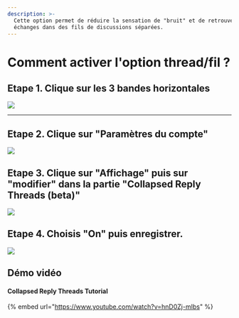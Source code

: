 ```yaml
---
description: >-
  Cette option permet de réduire la sensation de "bruit" et de retrouver les
  échanges dans des fils de discussions séparées.
---
```


# Comment activer l'option thread/fil ?

## Etape 1. Clique sur les 3 bandes horizontales

![](../../../../.gitbook/assets/capture-1.jpg)

***

## Etape 2. **Clique sur "Paramètres du compte"**

![](../../../../.gitbook/assets/capture2.jpg)

## **Etape 3. Clique sur "Affichage" puis sur "modifier" dans la partie "Collapsed Reply Threads (beta)"**

![](../../../../.gitbook/assets/capture-3.jpg)

## **Etape 4. Choisis "On" puis enregistrer.**

![](../../../../.gitbook/assets/capture-4.jpg)

## Démo vidéo

#### Collapsed Reply Threads Tutorial

{% embed url="https://www.youtube.com/watch?v=hnD0Zj-mIbs" %}
